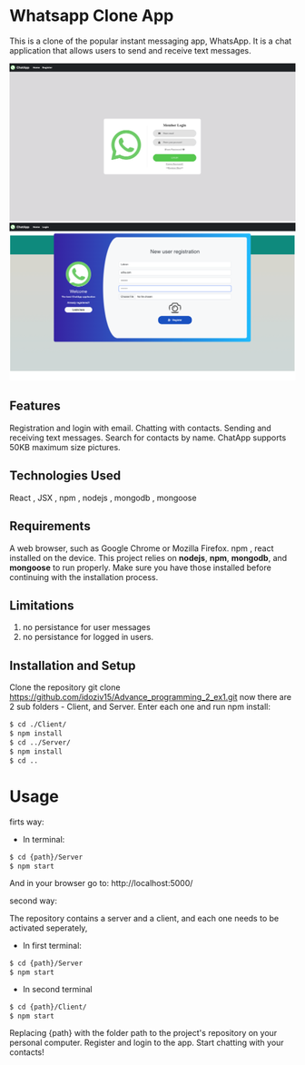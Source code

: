 # Whatsapp Clone App
This is a clone of the popular instant messaging app, WhatsApp. It is a chat application that allows users to send and receive text messages.

![Login Screenshot](./assets/login.png)
![Register Screenshot](./assets/register.png)

## Features
Registration and login with email.
Chatting with contacts.
Sending and receiving text messages.
Search for contacts by name.
ChatApp supports 50KB maximum size pictures.

## Technologies Used
React , JSX , npm , nodejs , mongodb , mongoose

## Requirements
A web browser, such as Google Chrome or Mozilla Firefox.
npm , react installed on the device.
This project relies on **nodejs**, **npm**, **mongodb**, and **mongoose** to run properly. Make sure you have those installed before continuing with the installation process.

## Limitations 
1) no persistance for user messages
2) no persistance for logged in users.

## Installation and Setup
Clone the repository git clone https://github.com/idoziv15/Advance_programming_2_ex1.git
now there are 2 sub folders - Client, and Server.
Enter each one and run npm install:

```console
$ cd ./Client/
$ npm install
$ cd ../Server/
$ npm install
$ cd ..
```
# Usage
firts way:

* In terminal:
```console
$ cd {path}/Server
$ npm start
```
And in your browser go to: http://localhost:5000/

second way:

The repository contains a server and a client, and each one needs to be activated seperately,

* In first terminal:
```console
$ cd {path}/Server
$ npm start
```
* In second terminal
```console
$ cd {path}/Client/
$ npm start
```
Replacing {path} with the folder path to the project's repository on your personal computer.
Register and login to the app.
Start chatting with your contacts!


